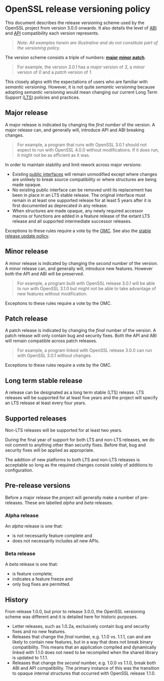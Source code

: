 # OpenSSL release versioning policy

This document describes the release versioning scheme used by the OpenSSL
project from version 3.0.0 onwards.  It also details the level of [ABI] and
[API] compatibility each version represents.

> _Note: All examples herein are illustrative and do not constitute part of the
> versioning policy._

The version scheme consists a triple of numbers:
**[major]**.**[minor]**.**[patch]**.

> For example, the version _3.0.1_ has a _major_ version of _3_, a _minor_
> version of _0_ and a _patch_ version of _1_.

This closely aligns with the expectations of users who are familiar
with _semantic versioning_.  However, it is not quite _semantic versioning_
because adopting _semantic versioning_ would mean changing our current
Long Term Support ([LTS]) policies and practices.

## Major release

A major release is indicated by changing the _first number_ of the version.
A major release can, and generally will, introduce API and ABI breaking
changes.

> For example, a program that runs with OpenSSL 3.0.1 should not expect to run
> with OpenSSL 4.0.0 without modifications.  If it does run, it might not be
> as efficient as it was.

In order to maintain stability and limit rework across major versions:

- Existing [public interfaces] will remain unmodified except where changes
  are unlikely to break source compatibility or where structures are being
  made opaque.
- No existing public interface can be removed until its replacement has
  been in place in an LTS stable release. The original interface must
  remain in at least one supported release for at least 5 years after
  it is first documented as deprecated in any release.
- When structures are made opaque, any newly required accessor macros
  or functions are added in a feature release of the extant LTS release
  and all supported intermediate successor releases.

Exceptions to these rules require a vote by the [OMC].  See also the
[stable release update policy].

## Minor release

A minor release is indicated by changing the _second_ number of the version.
A minor release can, and generally will, introduce new features.  However both
the API and ABI will be preserved.

> For example, a program built with OpenSSL release 3.0.1 will be able to
> run with OpenSSL 3.1.0 but might not be able to take advantage of new
> features without modification.

Exceptions to these rules require a vote by the OMC.

## Patch release

A patch release is indicated by changing the _final_ number of the version.
A patch release will only contain bug and security fixes.
Both the API and ABI will remain compatible across patch releases.

> For example, a program linked with OpenSSL release 3.0.0 can
> run with OpenSSL 3.0.1 without changes.

Exceptions to these rules require a vote by the OMC.

## Long term stable release

A release can be designated as a long term stable (LTS) release.
LTS releases will be supported for at least five years and the project
will specify an LTS release at least every four years.

## Supported releases

Non-LTS releases will be supported for at least two years.

During the final year of support for both LTS and non-LTS releases,
we do not commit to anything other than security fixes.  Before that,
bug and security fixes will be applied as appropriate.

The addition of new platforms to both LTS and non-LTS releases is
acceptable so long as the required changes consist solely of additions
to configuration.

## Pre-release versions

Before a major release the project will generally make a number of pre-releases.
These are labelled _alpha_ and _beta_ releases.

### Alpha release

An _alpha_ release is one that:

- is not necessarily feature complete and
- does not necessarily includes all new APIs.

### Beta release

A _beta_ release is one that:

- is feature complete;
- indicates a feature freeze and
- only bug fixes are permitted.

## History

From release 1.0.0, but prior to release 3.0.0, the OpenSSL versioning scheme
was different and it is detailed here for historic purposes.

- Letter releases, such as 1.0.2a, exclusively contain bug and security
  fixes and no new features.
- Releases that change the _final_ number, e.g. 1.1.0 vs. 1.1.1, can and
  are likely to contain new features, but in a way that does not break
  binary compatibility.  This means that an application compiled and
  dynamically linked with 1.1.0 does not need to be recompiled when the
  shared library is updated to 1.1.1.
- Releases that change the _second_ number, e.g. 1.0.0 vs 1.1.0, break
  both ABI and API compatibility.  The primary instance of this was the
  transition to opaque internal structures that occurred with OpenSSL
  release 1.1.0.

[ABI]: https://github.com/openssl/general-policies/blob/master/policies/glossary.md#abi
[API]: https://github.com/openssl/general-policies/blob/master/policies/glossary.md#api
[LTS]: https://github.com/openssl/general-policies/blob/master/policies/glossary.md#lts
[OMC]: https://github.com/openssl/general-policies/blob/master/policies/glossary.md#omc
[major]: https://github.com/openssl/general-policies/blob/master/policies/glossary.md#major-release
[minor]: https://github.com/openssl/general-policies/blob/master/policies/glossary.md#minor-release
[patch]: https://github.com/openssl/general-policies/blob/master/policies/glossary.md#patch-release
[public interfaces]: https://github.com/openssl/general-policies/blob/master/policies/glossary.md#public-interface
[stable release update policy]: https://github.com/openssl/technical-policies/blob/master/policies/stable-release-updates.md
